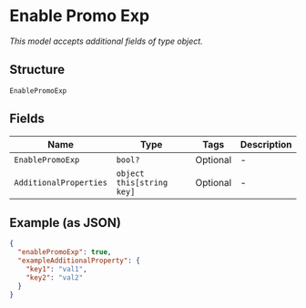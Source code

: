 
# Enable Promo Exp

*This model accepts additional fields of type object.*

## Structure

`EnablePromoExp`

## Fields

| Name | Type | Tags | Description |
|  --- | --- | --- | --- |
| `EnablePromoExp` | `bool?` | Optional | - |
| `AdditionalProperties` | `object this[string key]` | Optional | - |

## Example (as JSON)

```json
{
  "enablePromoExp": true,
  "exampleAdditionalProperty": {
    "key1": "val1",
    "key2": "val2"
  }
}
```

